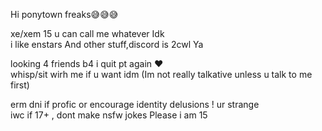 Hi ponytown freaks😅😅😅

xe/xem 15 u can call me whatever Idk   
i like enstars And other stuff,discord is 2cwl Ya   

looking 4 friends b4 i quit pt again ❤️   
whisp/sit wirh me if u want idm (Im not really talkative unless u talk to me first)

erm dni if profic or encourage identity delusions ! ur strange   
iwc if 17+ , dont make nsfw jokes Please i am 15
